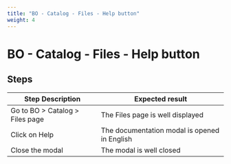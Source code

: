 ```yaml
---
title: "BO - Catalog - Files - Help button"
weight: 4
---
```


# BO - Catalog - Files - Help button
## Steps
| Step Description | Expected result |
| ----- | ----- |
| Go to BO > Catalog > Files page | The Files page is well displayed |
| Click on Help | The documentation modal is opened in English |
| Close the modal | The modal is well closed |
